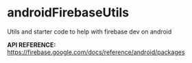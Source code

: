# androidFirebaseUtils
Utils and starter code to help with firebase dev on android

<strong> API REFERENCE: </strong> https://firebase.google.com/docs/reference/android/packages
